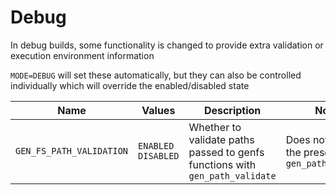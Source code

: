# Debug

In debug builds, some functionality is changed to provide extra validation or execution environment information

`MODE=DEBUG` will set these automatically, but they can also be controlled individually which will override the enabled/disabled state

|Name|Values|Description|Notes|
|---|---|---|---|
|`GEN_FS_PATH_VALIDATION`|`ENABLED` `DISABLED`|Whether to validate paths passed to genfs functions with `gen_path_validate`|Does not affect the presence of `gen_path_validate`|
